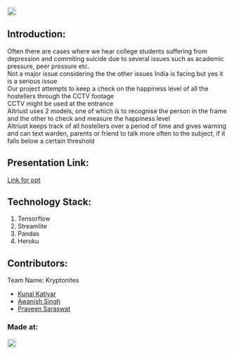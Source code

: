 <p align="center">
</p>

<a href="https://hack36.com"> <img src="http://bit.ly/BuiltAtHack36" height=20px> </a>


## Introduction:
  Often there are cases where we hear college students suffering from depression and commiting suicide due to several issues such as academic pressure, peer pressure etc.</br>
  Not a major issue considering the the other issues India is facing but yes it is a serious issue</br>
  Our project attempts to keep a check on the happiness level of all the hostellers through the CCTV footage</br>
  CCTV might be used at the entrance</br>
  Altriust uses 2 models, one of which is to recognise the person in the frame and the other to check and measure the happiness level</br>
  Altriust keeps track of all hostellers over a period of time and gives warning and can text warden, parents or friend to talk more often to the subject, if it falls below a certain threshold


  
## Presentation Link:
  <a href="https://docs.google.com/presentation/d/1sxFQWPwb0HDdIfnU1kK6ChjPUvYjfy_D8F-5p0eJ6tQ/edit?usp=sharing">Link for ppt </a>
  


## Technology Stack:
  1) Tensorflow
  2) Streamlite
  3) Pandas
  4) Heroku
  

## Contributors:

Team Name: Kryptonites

* [Kunal Katiyar](https://github.com/kunal2812)
* [Awanish Singh](https://github.com/ak-1-1)
* [Praveen Saraswat](https://github.com/SaraswatPraveen)


### Made at:
<a href="https://hack36.com"> <img src="http://bit.ly/BuiltAtHack36" height=20px> </a>
